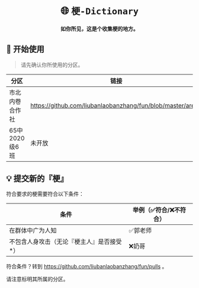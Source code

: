 <div align='center'>

# 🌐 `梗-Dictionary`
#### 如你所见，这是个收集梗的地方。

</div>

## 🔶 开始使用
> 请先确认你所使用的分区。

| 分区 | 链接 |
|-|-|
| 市北内卷合作社 | https://github.com/liubanlaobanzhang/fun/blob/master/area1 |
| 65中2020级6班 | 未开放 |


## 💡 提交新的『梗』
符合要求的梗需要符合以下条件：

| 条件 | 举例（✅符合/❌不符合） |
|-|-|
| 在群体中广为人知 | ✅郭老师 |
| 不包含人身攻击（无论『梗主人』是否接受*） | ❌奶哥 |

符合条件？转到 https://github.com/liubanlaobanzhang/fun/pulls 。

请注意标明其所属的分区。
